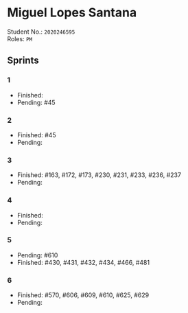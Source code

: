 # Miguel Lopes Santana

Student No.: `2020246595`  
Roles: `PM`

## Sprints

### 1

* Finished:
* Pending: #45 

### 2

* Finished: #45 
* Pending:

### 3

* Finished: #163, #172, #173, #230, #231, #233, #236, #237
* Pending:

### 4

* Finished:
* Pending:

### 5

* Pending: #610
* Finished: #430, #431, #432, #434, #466, #481

### 6

* Finished: #570, #606, #609, #610, #625, #629
* Pending:
